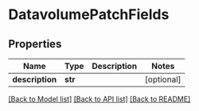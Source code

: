 # DatavolumePatchFields

## Properties
Name | Type | Description | Notes
------------ | ------------- | ------------- | -------------
**description** | **str** |  | [optional] 

[[Back to Model list]](../README.md#documentation-for-models) [[Back to API list]](../README.md#documentation-for-api-endpoints) [[Back to README]](../README.md)

